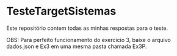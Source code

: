 # TesteTargetSistemas
Este repositório contem todas as minhas respostas para o teste.


OBS: Para perfeito funcionamento do exercicio 3, baixe o arquivo dados.json e Ex3 em uma mesma pasta chamada Ex3P.
